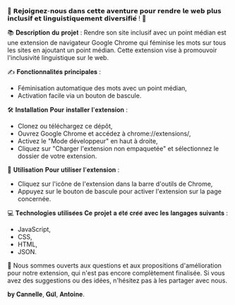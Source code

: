 🌟 𝗥𝗲𝗷𝗼𝗶𝗴𝗻𝗲𝘇-𝗻𝗼𝘂𝘀 𝗱𝗮𝗻𝘀 𝗰𝗲𝘁𝘁𝗲 𝗮𝘃𝗲𝗻𝘁𝘂𝗿𝗲 𝗽𝗼𝘂𝗿 𝗿𝗲𝗻𝗱𝗿𝗲 𝗹𝗲 𝘄𝗲𝗯 𝗽𝗹𝘂𝘀 𝗶𝗻𝗰𝗹𝘂𝘀𝗶𝗳 𝗲𝘁 𝗹𝗶𝗻𝗴𝘂𝗶𝘀𝘁𝗶𝗾𝘂𝗲𝗺𝗲𝗻𝘁 𝗱𝗶𝘃𝗲𝗿𝘀𝗶𝗳𝗶𝗲́ ! 🌟

📚 𝐃𝐞𝐬𝐜𝐫𝐢𝐩𝐭𝐢𝐨𝐧 𝐝𝐮 𝐩𝐫𝐨𝐣𝐞𝐭 :
Rendre son site inclusif avec un point médian est une extension de navigateur Google Chrome qui féminise les mots sur tous les sites en ajoutant un point médian. Cette extension vise à promouvoir l'inclusivité linguistique sur le web.

✍️ 𝐅𝐨𝐧𝐜𝐭𝐢𝐨𝐧𝐧𝐚𝐥𝐢𝐭𝐞́𝐬 𝐩𝐫𝐢𝐧𝐜𝐢𝐩𝐚𝐥𝐞𝐬 :
- Féminisation automatique des mots avec un point médian,
- Activation facile via un bouton de bascule.

🛠️ 𝐈𝐧𝐬𝐭𝐚𝐥𝐥𝐚𝐭𝐢𝐨𝐧
𝐏𝐨𝐮𝐫 𝐢𝐧𝐬𝐭𝐚𝐥𝐥𝐞𝐫 𝐥'𝐞𝐱𝐭𝐞𝐧𝐬𝐢𝐨𝐧 :
- Clonez ou téléchargez ce dépôt,
- Ouvrez Google Chrome et accédez à chrome://extensions/,
- Activez le "Mode développeur" en haut à droite,
- Cliquez sur "Charger l'extension non empaquetée" et sélectionnez le dossier de votre extension.

🚀 𝐔𝐭𝐢𝐥𝐢𝐬𝐚𝐭𝐢𝐨𝐧
𝐏𝐨𝐮𝐫 𝐮𝐭𝐢𝐥𝐢𝐬𝐞𝐫 𝐥'𝐞𝐱𝐭𝐞𝐧𝐬𝐢𝐨𝐧 :
- Cliquez sur l'icône de l'extension dans la barre d'outils de Chrome,
- Appuyez sur le bouton de bascule pour activer l'extension sur la page concernée.

💻 𝐓𝐞𝐜𝐡𝐧𝐨𝐥𝐨𝐠𝐢𝐞𝐬 𝐮𝐭𝐢𝐥𝐢𝐬𝐞́𝐞𝐬
𝐂𝐞 𝐩𝐫𝐨𝐣𝐞𝐭 𝐚 𝐞́𝐭𝐞́ 𝐜𝐫𝐞́𝐞́ 𝐚𝐯𝐞𝐜 𝐥𝐞𝐬 𝐥𝐚𝐧𝐠𝐚𝐠𝐞𝐬 𝐬𝐮𝐢𝐯𝐚𝐧𝐭𝐬 :
- JavaScript,
- CSS,
- HTML,
- JSON.

🤝 Nous sommes ouverts aux questions et aux propositions d'amélioration pour notre extension, qui n'est pas encore complètement finalisée. Si vous avez des suggestions ou des idées, n'hésitez pas à les partager avec nous.

𝐛𝐲 𝐂𝐚𝐧𝐧𝐞𝐥𝐥𝐞, 𝐆𝐮̈𝐥, 𝐀𝐧𝐭𝐨𝐢𝐧𝐞. 


